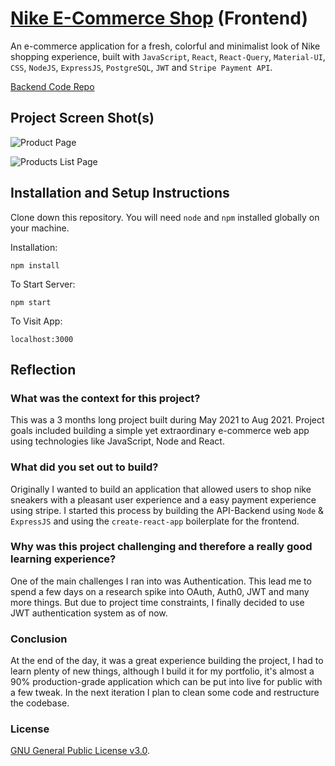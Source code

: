 # [Nike E-Commerce Shop](https://nike-sneakshop.netlify.app/) (Frontend)

An e-commerce application for a fresh, colorful and minimalist look of Nike shopping experience, built with `JavaScript`, `React`, `React-Query`, `Material-UI`, `CSS`, `NodeJS`, `ExpressJS`, `PostgreSQL`, `JWT` and `Stripe Payment API`.

[Backend Code Repo](https://github.com/iKausik/nike-shop-rebuild-backend)

## Project Screen Shot(s)

![Product Page](https://raw.githubusercontent.com/iKausik/nike-shop-rebuild-frontend/master/src/assets/single-prod.png)

![Products List Page](https://raw.githubusercontent.com/iKausik/nike-shop-rebuild-frontend/master/src/assets/men-shoes.png)

## Installation and Setup Instructions

Clone down this repository. You will need `node` and `npm` installed globally on your machine.

Installation:

`npm install`

To Start Server:

`npm start`

To Visit App:

`localhost:3000`

## Reflection

### What was the context for this project?

This was a 3 months long project built during May 2021 to Aug 2021. Project goals included building a simple yet extraordinary e-commerce web app using technologies like JavaScript, Node and React.

### What did you set out to build?

Originally I wanted to build an application that allowed users to shop nike sneakers with a pleasant user experience and a easy payment experience using stripe. I started this process by building the API-Backend using `Node` & `ExpressJS` and using the `create-react-app` boilerplate for the frontend.

### Why was this project challenging and therefore a really good learning experience?

One of the main challenges I ran into was Authentication. This lead me to spend a few days on a research spike into OAuth, Auth0, JWT and many more things. But due to project time constraints, I finally decided to use JWT authentication system as of now.

### Conclusion

At the end of the day, it was a great experience building the project, I had to learn plenty of new things, although I build it for my portfolio, it's almost a 90% production-grade application which can be put into live for public with a few tweak. In the next iteration I plan to clean some code and restructure the codebase.

### License

[GNU General Public License v3.0](./LICENSE).
